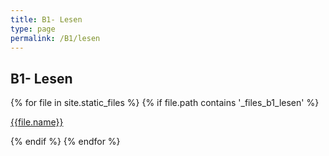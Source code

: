 ```yaml
---
title: B1- Lesen
type: page
permalink: /B1/lesen
---
```


## B1- Lesen
<div>
{% for file in site.static_files %}
    {% if file.path contains '_files_b1_lesen' %}   
        <p> 
            <a href="{{site.url}}{{file.path}}">{{file.name}}</a>
        </p>
    {% endif %}
{% endfor %}
</div>

